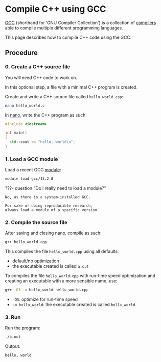 # Compile C++ using GCC

[GCC](gcc.md) (shorthand for 'GNU Compiler Collection')
is a collection of [compilers](compilers.md)
able to compile multiple different programming languages.

This page describes how to compile C++ code using the GCC.

## Procedure

### 0. Create a C++ source file

You will need C++ code to work on.

In this optional step, a file with a minimal C++ program is created.

Create and write a C++ source file called `hello_world.cpp`:

```bash
nano hello_world.c
```

In [nano](nano.md), write the C++ program as such:

```c++
#include <iostream>

int main()
{
  std::cout << "hello, world\n";
}
```

### 1. Load a GCC module

Load a recent GCC [module](../cluster_guides/modules.md):

```bash
module load gcc/13.2.0
```

???- question "Do I really need to load a module?"

    No, as there is a system-installed GCC.

    For sake of doing reproducible research,
    always load a module of a specific version.

### 2. Compile the source file

After saving and closing nano, compile as such:

```bash
g++ hello_world.cpp
```

This compiles the file `hello_world.cpp` using all defaults:

- default/no optimization
- the executable created is called `a.out`

To compiles the file `hello_world.cpp` with run-time speed optimization
and creating an executable with a more sensible name, use:

```bash
g++ -O3 -o hello_world hello_world.cpp
```

- `-O3`: optimize for run-time speed
- `-o hello_world`: the executable created is called `hello_world`

### 3. Run

Run the program:

```bash
./a.out
```

Output:

```console
hello, world
```
